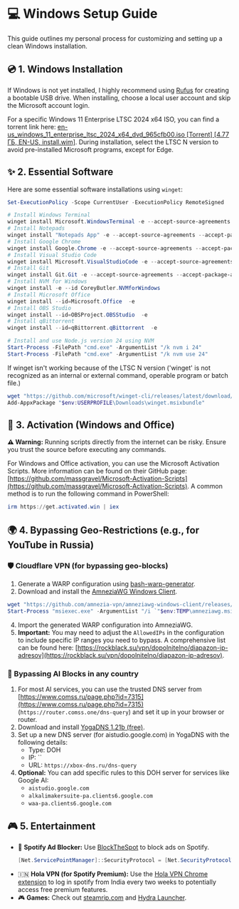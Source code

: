 # 💻 Windows Setup Guide

This guide outlines my personal process for customizing and setting up a clean Windows installation.

## 💿 1. Windows Installation

If Windows is not yet installed, I highly recommend using [Rufus](https://rufus.ie/en/) for creating a bootable USB drive. When installing, choose a local user account and skip the Microsoft account login.

For a specific Windows 11 Enterprise LTSC 2024 x64 ISO, you can find a torrent link here: [en-us_windows_11_enterprise_ltsc_2024_x64_dvd_965cfb00.iso [Torrent] [4.77 ГБ, EN-US, install.wim]](https://comss.cloud/en-us_windows_11_enterprise_ltsc_2024_x64_dvd_965cfb00.iso.torrent). During installation, select the LTSC N version to avoid pre-installed Microsoft programs, except for Edge.


## ✨ 2. Essential Software

Here are some essential software installations using `winget`:

```powershell
Set-ExecutionPolicy -Scope CurrentUser -ExecutionPolicy RemoteSigned

# Install Windows Terminal
winget install Microsoft.WindowsTerminal -e --accept-source-agreements --accept-package-agreements
# Install Notepads
winget install "Notepads App" -e --accept-source-agreements --accept-package-agreements
# Install Google Chrome
winget install Google.Chrome -e --accept-source-agreements --accept-package-agreements
# Install Visual Studio Code
winget install Microsoft.VisualStudioCode -e --accept-source-agreements --accept-package-agreements
# Install Git
winget install Git.Git -e --accept-source-agreements --accept-package-agreements
# Install NVM for Windows
winget install -e --id CoreyButler.NVMforWindows
# Install Microsoft Office
winget install --id=Microsoft.Office  -e
# Install OBS Studio
winget install --id=OBSProject.OBSStudio  -e
# Install qBittorrent
winget install --id=qBittorrent.qBittorrent  -e

# Install and use Node.js version 24 using NVM
Start-Process -FilePath "cmd.exe" -ArgumentList "/k nvm i 24"
Start-Process -FilePath "cmd.exe" -ArgumentList "/k nvm use 24"
```

If winget isn't working because of the LTSC N version ('winget' is not recognized as an internal or external command, operable program or batch file.)
```powershell
wget "https://github.com/microsoft/winget-cli/releases/latest/download/Microsoft.DesktopAppInstaller_8wekyb3d8bbwe.msixbundle" -OutFile "$env:USERPROFILE\Downloads\winget.msixbundle"
Add-AppxPackage "$env:USERPROFILE\Downloads\winget.msixbundle"
```

## 🔑 3. Activation (Windows and Office)

**⚠️ Warning:** Running scripts directly from the internet can be risky. Ensure you trust the source before executing any commands.

For Windows and Office activation, you can use the Microsoft Activation Scripts. More information can be found on their GitHub page: [https://github.com/massgravel/Microsoft-Activation-Scripts](https://github.com/massgravel/Microsoft-Activation-Scripts). A common method is to run the following command in PowerShell:
```powershell
irm https://get.activated.win | iex
```

## 🌍 4. Bypassing Geo-Restrictions (e.g., for YouTube in Russia)

### 🛡️ Cloudflare VPN (for bypassing geo-blocks)

1.  Generate a WARP configuration using [bash-warp-generator](https://github.com/ImMALWARE/bash-warp-generator).
2.  Download and install the [AmneziaWG Windows Client](https://github.com/amnezia-vpn/amneziawg-windows-client/releases).
```powershell
wget "https://github.com/amnezia-vpn/amneziawg-windows-client/releases/download/1.0.2/amneziawg-amd64-1.0.2.msi" -OutFile "$env:TEMP\amneziawg.msi"
Start-Process "msiexec.exe" -ArgumentList "/i `"$env:TEMP\amneziawg.msi`" /quiet" -Wait
```
4.  Import the generated WARP configuration into AmneziaWG.
5.  **Important:** You may need to adjust the `AllowedIPs` in the configuration to include specific IP ranges you need to bypass. A comprehensive list can be found here: [https://rockblack.su/vpn/dopolnitelno/diapazon-ip-adresov](https://rockblack.su/vpn/dopolnitelno/diapazon-ip-adresov).

### 🤖 Bypassing AI Blocks in any country
1.  For most AI services, you can use the trusted DNS server from [https://www.comss.ru/page.php?id=7315](https://www.comss.ru/page.php?id=7315) (`https://router.comss.one/dns-query`) and set it up in your browser or router.
2.  Download and install [YogaDNS 1.21b (free)](https://www.comss.ru/download/page.php?id=7734).
3.  Set up a new DNS server (for aistudio.google.com) in YogaDNS with the following details:
    *   Type: DOH
    *   IP: ``
    *   URL: `https://xbox-dns.ru/dns-query`
4.  **Optional:** You can add specific rules to this DOH server for services like Google AI:
    *   `aistudio.google.com`
    *   `alkalimakersuite-pa.clients6.google.com`
    *   `waa-pa.clients6.google.com`


## 🎮 5. Entertainment

*   🎵 **Spotify Ad Blocker:** Use [BlockTheSpot](https://github.com/mrpond/BlockTheSpot) to block ads on Spotify.
    ```powershell
    [Net.ServicePointManager]::SecurityProtocol = [Net.SecurityProtocolType]::Tls12; Invoke-Expression "& { $(Invoke-WebRequest -UseBasicParsing 'https://raw.githubusercontent.com/mrpond/BlockTheSpot/master/install.ps1') } -UninstallSpotifyStoreEdition -UpdateSpotify"
    ```
*   🇮🇳 **Hola VPN (for Spotify Premium):** Use the [Hola VPN Chrome extension](https://chromewebstore.google.com/detail/hola-vpn-your-website-unb/gkojfkhlekighikafcpjkiklfbnlmeio?hl=ru) to log in spotify from India every two weeks to potentially access free premium features.
*   🎮 **Games:** Check out [steamrip.com](https://steamrip.com/) and [Hydra Launcher](https://github.com/hydralauncher/hydra).

